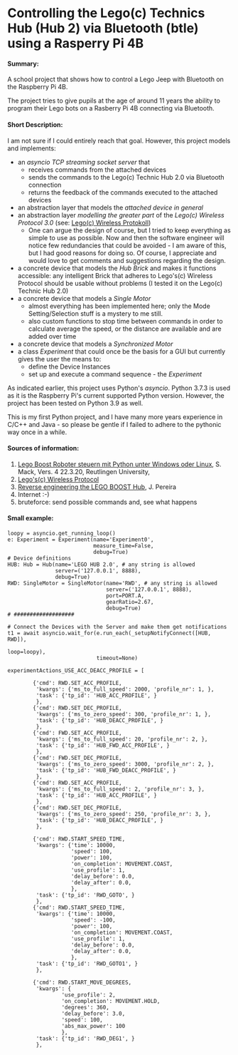 # Controlling the Lego(c) Technics Hub (Hub 2) via Bluetooth (btle) using a Rasperry Pi 4B

#### Summary:
A school project that shows how to control a Lego Jeep with Bluetooth on the Raspberry Pi 4B.

The project tries to give pupils at the age of around 11 years the ability to program their Lego bots on a Rasberry Pi 4B connecting via Bluetooth.

#### Short Description: 
I am not sure if I could entirely reach that goal. 
However, this project models and implements:
* an *asyncio TCP streaming socket server* that 
    * receives commands from the attached devices
    * sends the commands to the Lego(c) Technic Hub 2.0 via Bluetooth connection
    * returns the feedback of the commands executed to the attached devices
* an abstraction layer that models the *attached device in general*
* an abstraction layer *modelling the greater part* of the *Lego(c) Wireless Protocol 3.0* (see: [Lego(c) Wireless Protokoll](https://lego.github.io/lego-ble-wireless-protocol-docs/index.html#document-index "Lego(c) Wireless Protocoll")) 
    * One can argue the design of course, but I tried to keep everything as simple to use as possible. Now and then the software engineer will notice few redundancies that could be avoided - I am aware of this, but I had good reasons for doing so. Of course, I appreciate and would love to get comments and suggestions regarding the design.
* a concrete device that models the *Hub Brick* and makes it functions accessible: any intelligent Brick that adheres to Lego's(c) Wireless Protocol should be usable without problems (I tested it on the Lego(c) Technic Hub 2.0)
* a concrete device that models a *Single Motor*
    * almost everything has been implemented here; only the Mode Setting/Selection stuff is a mystery to me still.
    * also custom functions to stop time between commands in order to calculate average the speed, or the distance are available and are added over time
* a concrete device that models a *Synchronized Motor*
* a class *Experiment* that could once be the basis for a GUI but currently gives the user the means to:
    * define the Device Instances
    * set up and execute a command sequence - the *Experiment*
    
As indicated earlier, this project uses Python's *asyncio*.
Python 3.7.3 is used as it is the Raspberry Pi's current supported Python version. However, the project has been tested on Python 3.9 as well.

This is my first Python project, and I have many more years experience in C/C++ and Java - so please be gentle if I failed to adhere to the pythonic way once in a while.

#### Sources of information:

1. [Lego Boost Roboter steuern mit Python unter Windows oder Linux](https://www.tec.reutlingen-university.de/fileadmin/user_upload/Fakultaet_TEC/LegoBoostPython_V4_final.pdf "LegoBoostPython_V4_final.pdf"), S. Mack, Vers. 4 22.3.20, Reutlingen University, 
2. [Lego's(c) Wireless Protocol](https://lego.github.io/lego-ble-wireless-protocol-docs/index.html#document-index)
3. [Reverse engineering the LEGO BOOST Hub](https://github.com/JorgePe/BOOSTreveng), J. Pereira 
4. Internet :-)
5. bruteforce: send possible commands and, see what happens

#### Small example:

    loopy = asyncio.get_running_loop()
    e: Experiment = Experiment(name='Experiment0',
                               measure_time=False,
                               debug=True)
    # Device definitions
    HUB: Hub = Hub(name='LEGO HUB 2.0', # any string is allowed
                   server=('127.0.0.1', 8888),
                   debug=True)
    RWD: SingleMotor = SingleMotor(name='RWD', # any string is allowed
                                   server=('127.0.0.1', 8888),
                                   port=PORT.A,
                                   gearRatio=2.67, 
                                   debug=True)
    # ###################
    
    # Connect the Devices with the Server and make them get notifications
    t1 = await asyncio.wait_for(e.run_each(_setupNotifyConnect([HUB, RWD]),
                                                                   loop=loopy),
                                timeout=None)
    
    experimentActions_USE_ACC_DEACC_PROFILE = [
            
            {'cmd': RWD.SET_ACC_PROFILE,
             'kwargs': {'ms_to_full_speed': 2000, 'profile_nr': 1, },
             'task': {'tp_id': 'HUB_ACC_PROFILE', }
             },
            {'cmd': RWD.SET_DEC_PROFILE,
             'kwargs': {'ms_to_zero_speed': 300, 'profile_nr': 1, },
             'task': {'tp_id': 'HUB_DEACC_PROFILE', }
             },
            {'cmd': FWD.SET_ACC_PROFILE,
             'kwargs': {'ms_to_full_speed': 20, 'profile_nr': 2, },
             'task': {'tp_id': 'HUB_FWD_ACC_PROFILE', }
             },
            {'cmd': FWD.SET_DEC_PROFILE,
             'kwargs': {'ms_to_zero_speed': 3000, 'profile_nr': 2, },
             'task': {'tp_id': 'HUB_FWD_DEACC_PROFILE', }
             },
            {'cmd': RWD.SET_ACC_PROFILE,
             'kwargs': {'ms_to_full_speed': 2, 'profile_nr': 3, },
             'task': {'tp_id': 'HUB_ACC_PROFILE', }
             },
            {'cmd': RWD.SET_DEC_PROFILE,
             'kwargs': {'ms_to_zero_speed': 250, 'profile_nr': 3, },
             'task': {'tp_id': 'HUB_DEACC_PROFILE', }
             },
            
            {'cmd': RWD.START_SPEED_TIME,
             'kwargs': {'time': 10000,
                        'speed': 100,
                        'power': 100,
                        'on_completion': MOVEMENT.COAST,
                        'use_profile': 1,
                        'delay_before': 0.0,
                        'delay_after': 0.0,
                        },
             'task': {'tp_id': 'RWD_GOTO', }
             },
            {'cmd': RWD.START_SPEED_TIME,
             'kwargs': {'time': 10000,
                        'speed': -100,
                        'power': 100,
                        'on_completion': MOVEMENT.COAST,
                        'use_profile': 1,
                        'delay_before': 0.0,
                        'delay_after': 0.0,
                        },
             'task': {'tp_id': 'RWD_GOTO1', }
             },
            
            {'cmd': RWD.START_MOVE_DEGREES,
             'kwargs': {
                     'use_profile': 2,
                     'on_completion': MOVEMENT.HOLD,
                     'degrees': 360,
                     'delay_before': 3.0,
                     'speed': 100,
                     'abs_max_power': 100
                     },
             'task': {'tp_id': 'RWD_DEG1', }
             },



